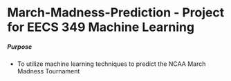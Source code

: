 March-Madness-Prediction - Project for EECS 349 Machine Learning
========================

##### Purpose
- To utilize machine learning techniques to predict the NCAA March Madness Tournament
